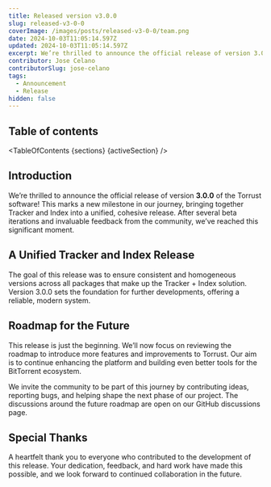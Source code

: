 ```yaml
---
title: Released version v3.0.0
slug: released-v3-0-0
coverImage: /images/posts/released-v3-0-0/team.png
date: 2024-10-03T11:05:14.597Z
updated: 2024-10-03T11:05:14.597Z
excerpt: We’re thrilled to announce the official release of version 3.0.0 of the Torrust software.
contributor: Jose Celano
contributorSlug: jose-celano
tags:
  - Announcement
  - Release
hidden: false
---
```


<script>
  import Callout from "$lib/components/molecules/Callout.svelte";
  import Image from "$lib/components/atoms/Image.svelte";
  import PostBody from "$lib/components/molecules/PostBody.svelte";
  import PostContainer from "$lib/components/molecules/PostContainer.svelte";
  import PostTable from "$lib/components/molecules/PostTable.svelte";
  import TableOfContents from '$lib/components/atoms/TableOfContents.svelte';

  let sections = [
    { name: "Introduction", id: "introduction" },
    { name: "A Unified Tracker and Index Release", id: "a-unified-tracker-and-index-release" },
    { name: "Roadmap for the Future", id: "roadmap-for-the-future" },
    { name: "Special Thanks", id: "special-thanks" }
  ]

  let activeSection = '';
</script>

<PostContainer>
<PostTable>

## Table of contents

<TableOfContents {sections} {activeSection} />

</PostTable>

<PostBody>

## Introduction

We’re thrilled to announce the official release of version **3.0.0** of the Torrust software! This marks a new milestone in our journey, bringing together Tracker and Index into a unified, cohesive release. After several beta iterations and invaluable feedback from the community, we’ve reached this significant moment.

## A Unified Tracker and Index Release

The goal of this release was to ensure consistent and homogeneous versions across all packages that make up the Tracker + Index solution. Version 3.0.0 sets the foundation for further developments, offering a reliable, modern system.

## Roadmap for the Future

This release is just the beginning. We’ll now focus on reviewing the roadmap to introduce more features and improvements to Torrust. Our aim is to continue enhancing the platform and building even better tools for the BitTorrent ecosystem.

We invite the community to be part of this journey by contributing ideas, reporting bugs, and helping shape the next phase of our project. The discussions around the future roadmap are open on our GitHub discussions page.

## Special Thanks

A heartfelt thank you to everyone who contributed to the development of this release. Your dedication, feedback, and hard work have made this possible, and we look forward to continued collaboration in the future.

</PostBody>
</PostContainer>

